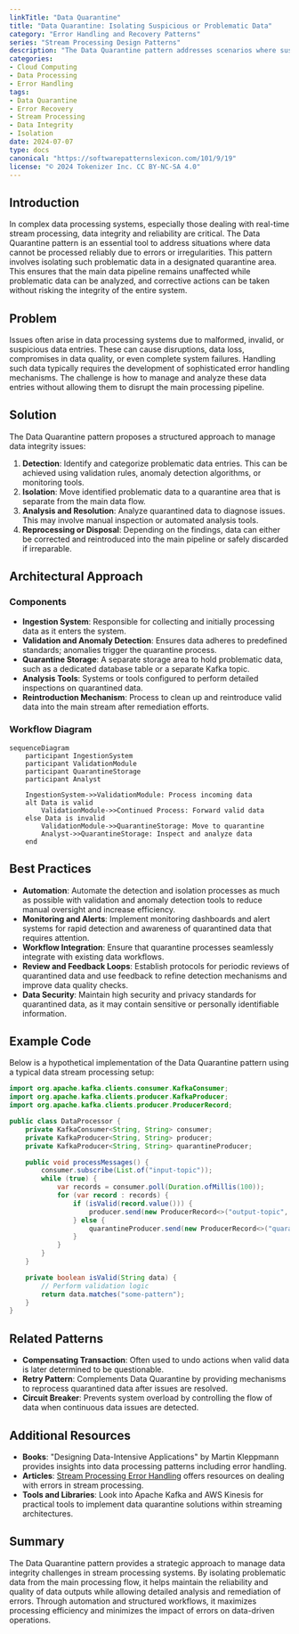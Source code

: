 ```yaml
---
linkTitle: "Data Quarantine"
title: "Data Quarantine: Isolating Suspicious or Problematic Data"
category: "Error Handling and Recovery Patterns"
series: "Stream Processing Design Patterns"
description: "The Data Quarantine pattern addresses scenarios where suspicious or malformed data needs to be isolated from regular processing streams for further inspection and remediation."
categories:
- Cloud Computing
- Data Processing
- Error Handling
tags:
- Data Quarantine
- Error Recovery
- Stream Processing
- Data Integrity
- Isolation
date: 2024-07-07
type: docs
canonical: "https://softwarepatternslexicon.com/101/9/19"
license: "© 2024 Tokenizer Inc. CC BY-NC-SA 4.0"
---
```


## Introduction

In complex data processing systems, especially those dealing with real-time stream processing, data integrity and reliability are critical. The Data Quarantine pattern is an essential tool to address situations where data cannot be processed reliably due to errors or irregularities. This pattern involves isolating such problematic data in a designated quarantine area. This ensures that the main data pipeline remains unaffected while problematic data can be analyzed, and corrective actions can be taken without risking the integrity of the entire system.

## Problem

Issues often arise in data processing systems due to malformed, invalid, or suspicious data entries. These can cause disruptions, data loss, compromises in data quality, or even complete system failures. Handling such data typically requires the development of sophisticated error handling mechanisms. The challenge is how to manage and analyze these data entries without allowing them to disrupt the main processing pipeline.

## Solution

The Data Quarantine pattern proposes a structured approach to manage data integrity issues:

1. **Detection**: Identify and categorize problematic data entries. This can be achieved using validation rules, anomaly detection algorithms, or monitoring tools.
2. **Isolation**: Move identified problematic data to a quarantine area that is separate from the main data flow.
3. **Analysis and Resolution**: Analyze quarantined data to diagnose issues. This may involve manual inspection or automated analysis tools.
4. **Reprocessing or Disposal**: Depending on the findings, data can either be corrected and reintroduced into the main pipeline or safely discarded if irreparable.

## Architectural Approach

### Components

- **Ingestion System**: Responsible for collecting and initially processing data as it enters the system.
- **Validation and Anomaly Detection**: Ensures data adheres to predefined standards; anomalies trigger the quarantine process.
- **Quarantine Storage**: A separate storage area to hold problematic data, such as a dedicated database table or a separate Kafka topic.
- **Analysis Tools**: Systems or tools configured to perform detailed inspections on quarantined data.
- **Reintroduction Mechanism**: Process to clean up and reintroduce valid data into the main stream after remediation efforts.

### Workflow Diagram

```mermaid
sequenceDiagram
    participant IngestionSystem
    participant ValidationModule
    participant QuarantineStorage
    participant Analyst

    IngestionSystem->>ValidationModule: Process incoming data
    alt Data is valid
        ValidationModule->>Continued Process: Forward valid data
    else Data is invalid
        ValidationModule->>QuarantineStorage: Move to quarantine
        Analyst->>QuarantineStorage: Inspect and analyze data
    end
```

## Best Practices

- **Automation**: Automate the detection and isolation processes as much as possible with validation and anomaly detection tools to reduce manual oversight and increase efficiency.
- **Monitoring and Alerts**: Implement monitoring dashboards and alert systems for rapid detection and awareness of quarantined data that requires attention.
- **Workflow Integration**: Ensure that quarantine processes seamlessly integrate with existing data workflows.
- **Review and Feedback Loops**: Establish protocols for periodic reviews of quarantined data and use feedback to refine detection mechanisms and improve data quality checks.
- **Data Security**: Maintain high security and privacy standards for quarantined data, as it may contain sensitive or personally identifiable information.

## Example Code

Below is a hypothetical implementation of the Data Quarantine pattern using a typical data stream processing setup:

```java
import org.apache.kafka.clients.consumer.KafkaConsumer;
import org.apache.kafka.clients.producer.KafkaProducer;
import org.apache.kafka.clients.producer.ProducerRecord;

public class DataProcessor {
    private KafkaConsumer<String, String> consumer;
    private KafkaProducer<String, String> producer;
    private KafkaProducer<String, String> quarantineProducer;

    public void processMessages() {
        consumer.subscribe(List.of("input-topic"));
        while (true) {
            var records = consumer.poll(Duration.ofMillis(100));
            for (var record : records) {
                if (isValid(record.value())) {
                    producer.send(new ProducerRecord<>("output-topic", record.value()));
                } else {
                    quarantineProducer.send(new ProducerRecord<>("quarantine-topic", record.value()));
                }
            }
        }
    }

    private boolean isValid(String data) {
        // Perform validation logic
        return data.matches("some-pattern");
    }
}
```

## Related Patterns

- **Compensating Transaction**: Often used to undo actions when valid data is later determined to be questionable.
- **Retry Pattern**: Complements Data Quarantine by providing mechanisms to reprocess quarantined data after issues are resolved.
- **Circuit Breaker**: Prevents system overload by controlling the flow of data when continuous data issues are detected.

## Additional Resources

- **Books**: "Designing Data-Intensive Applications" by Martin Kleppmann provides insights into data processing patterns including error handling.
- **Articles**: [Stream Processing Error Handling](https://developer.com/stream-processing-error-handling) offers resources on dealing with errors in stream processing.
- **Tools and Libraries**: Look into Apache Kafka and AWS Kinesis for practical tools to implement data quarantine solutions within streaming architectures.

## Summary

The Data Quarantine pattern provides a strategic approach to manage data integrity challenges in stream processing systems. By isolating problematic data from the main processing flow, it helps maintain the reliability and quality of data outputs while allowing detailed analysis and remediation of errors. Through automation and structured workflows, it maximizes processing efficiency and minimizes the impact of errors on data-driven operations.
